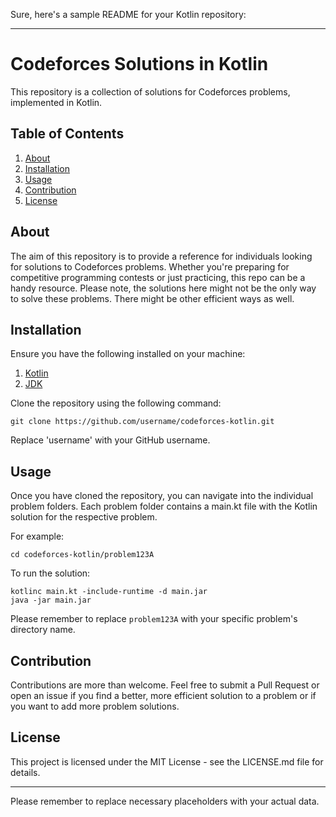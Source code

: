 Sure, here's a sample README for your Kotlin repository:

---

# Codeforces Solutions in Kotlin

This repository is a collection of solutions for Codeforces problems, implemented in Kotlin. 

## Table of Contents

1. [About](#about)
2. [Installation](#installation)
3. [Usage](#usage)
4. [Contribution](#contribution)
5. [License](#license)

## About

The aim of this repository is to provide a reference for individuals looking for solutions to Codeforces problems. Whether you're preparing for competitive programming contests or just practicing, this repo can be a handy resource. Please note, the solutions here might not be the only way to solve these problems. There might be other efficient ways as well.

## Installation

Ensure you have the following installed on your machine:

1. [Kotlin](https://kotlinlang.org/docs/command-line.html)
2. [JDK](https://www.oracle.com/java/technologies/javase-jdk11-downloads.html)

Clone the repository using the following command:

```
git clone https://github.com/username/codeforces-kotlin.git
```

Replace 'username' with your GitHub username.

## Usage

Once you have cloned the repository, you can navigate into the individual problem folders. Each problem folder contains a main.kt file with the Kotlin solution for the respective problem.

For example:

```shell
cd codeforces-kotlin/problem123A
```

To run the solution:

```shell
kotlinc main.kt -include-runtime -d main.jar
java -jar main.jar
```

Please remember to replace `problem123A` with your specific problem's directory name.

## Contribution

Contributions are more than welcome. Feel free to submit a Pull Request or open an issue if you find a better, more efficient solution to a problem or if you want to add more problem solutions.

## License

This project is licensed under the MIT License - see the LICENSE.md file for details.

---

Please remember to replace necessary placeholders with your actual data.
